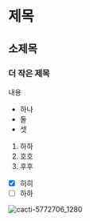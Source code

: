 # 제목
## 소제목
### 더 작은 제목


내용
- 하나
- 둘
- 셋

1. 하하
2. 호호
3. 후후

- [x] 히히
- [ ] 하하

![cacti-5772706_1280](https://github.com/user-attachments/assets/2256cfae-6ab8-40e0-8a1c-2301b3c2be80)
